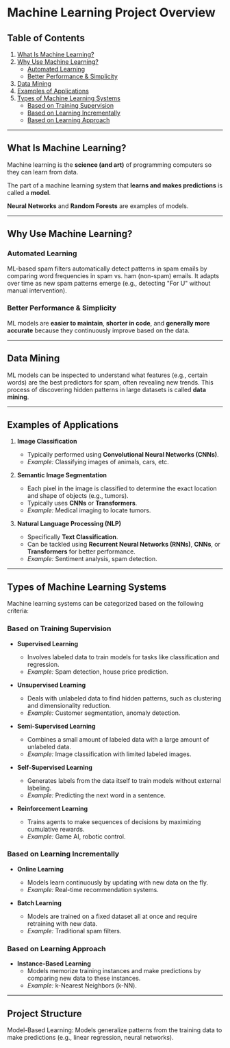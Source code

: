 # Machine Learning Project Overview

## Table of Contents
1. [What Is Machine Learning?](#what-is-machine-learning)
2. [Why Use Machine Learning?](#why-use-machine-learning)
    - [Automated Learning](#automated-learning)
    - [Better Performance & Simplicity](#better-performance--simplicity)
3. [Data Mining](#data-mining)
4. [Examples of Applications](#examples-of-applications)
5. [Types of Machine Learning Systems](#types-of-machine-learning-systems)
    - [Based on Training Supervision](#based-on-training-supervision)
    - [Based on Learning Incrementally](#based-on-learning-incrementally)
    - [Based on Learning Approach](#based-on-learning-approach)

---

## What Is Machine Learning?

Machine learning is the **science (and art)** of programming computers so they can learn from data.

The part of a machine learning system that **learns and makes predictions** is called a **model**. 

**Neural Networks** and **Random Forests** are examples of models.

---

## Why Use Machine Learning?

### Automated Learning

ML-based spam filters automatically detect patterns in spam emails by comparing word frequencies in spam vs. ham (non-spam) emails. It adapts over time as new spam patterns emerge (e.g., detecting "For U" without manual intervention).

### Better Performance & Simplicity

ML models are **easier to maintain**, **shorter in code**, and **generally more accurate** because they continuously improve based on the data.

---

## Data Mining

ML models can be inspected to understand what features (e.g., certain words) are the best predictors for spam, often revealing new trends. This process of discovering hidden patterns in large datasets is called **data mining**.

---

## Examples of Applications

1. **Image Classification**
    - Typically performed using **Convolutional Neural Networks (CNNs)**.
    - *Example:* Classifying images of animals, cars, etc.

2. **Semantic Image Segmentation**
    - Each pixel in the image is classified to determine the exact location and shape of objects (e.g., tumors).
    - Typically uses **CNNs** or **Transformers**.
    - *Example:* Medical imaging to locate tumors.

3. **Natural Language Processing (NLP)**
    - Specifically **Text Classification**.
    - Can be tackled using **Recurrent Neural Networks (RNNs)**, **CNNs**, or **Transformers** for better performance.
    - *Example:* Sentiment analysis, spam detection.

---

## Types of Machine Learning Systems

Machine learning systems can be categorized based on the following criteria:

### Based on Training Supervision

- **Supervised Learning**
    - Involves labeled data to train models for tasks like classification and regression.
    - *Example:* Spam detection, house price prediction.

- **Unsupervised Learning**
    - Deals with unlabeled data to find hidden patterns, such as clustering and dimensionality reduction.
    - *Example:* Customer segmentation, anomaly detection.

- **Semi-Supervised Learning**
    - Combines a small amount of labeled data with a large amount of unlabeled data.
    - *Example:* Image classification with limited labeled images.

- **Self-Supervised Learning**
    - Generates labels from the data itself to train models without external labeling.
    - *Example:* Predicting the next word in a sentence.

- **Reinforcement Learning**
    - Trains agents to make sequences of decisions by maximizing cumulative rewards.
    - *Example:* Game AI, robotic control.

### Based on Learning Incrementally

- **Online Learning**
    - Models learn continuously by updating with new data on the fly.
    - *Example:* Real-time recommendation systems.

- **Batch Learning**
    - Models are trained on a fixed dataset all at once and require retraining with new data.
    - *Example:* Traditional spam filters.

### Based on Learning Approach

- **Instance-Based Learning**
    - Models memorize training instances and make predictions by comparing new data to these instances.
    - *Example:* k-Nearest Neighbors (k-NN).

---

## Project Structure


Model-Based Learning: Models generalize patterns from the training data to make predictions (e.g., linear regression, neural networks).
